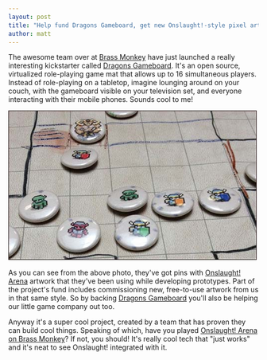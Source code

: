 ```yaml
---
layout: post
title: "Help fund Dragons Gameboard, get new Onslaught!-style pixel art"
author: matt
---
```

The awesome team over at [Brass Monkey][1] have just launched a really interesting kickstarter called [Dragons Gameboard][2]. It's an open source, virtualized role-playing game mat that allows up to 16 simultaneous players. Instead of role-playing on a tabletop, imagine lounging around on your couch, with the gameboard visible on your television set, and everyone interacting with their mobile phones. Sounds cool to me!

<div class="full-frame">
	<a href="http://www.kickstarter.com/projects/1054533542/dragons-gameboard">
		<img alt="Dragons Gameboard" src="/media/images/posts/misc/dragonsGameboard.jpg" width="500" height="300">
	</a>
</div>

As you can see from the above photo, they've got pins with [Onslaught! Arena][3] artwork that they've been using while developing prototypes. Part of the project's fund includes commissioning new, free-to-use artwork from us in that same style. So by backing [Dragons Gameboard][2] you'll also be helping our little game company out too.

Anyway it's a super cool project, created by a team that has proven they can build cool things. Speaking of which, have you played [Onslaught! Arena on Brass Monkey][4]? If not, you should! It's really cool tech that "just works" and it's neat to see Onslaught! integrated with it.

[1]: http://playbrassmonkey.com/
[2]: http://www.kickstarter.com/projects/1054533542/dragons-gameboard
[3]: http://arcade.lostdecadegames.com/onslaught_arena/
[4]: http://playbrassmonkey.com/onslaught-arena
